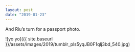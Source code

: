 ```yaml
---
layout: post
date: "2019-01-23"
---
```


And Riu’s turn for a passport photo.

![yo yo]({{ site.baseurl }}/assets/images/2019/tumblr_pls5yqJB0F1qlj3bd_540.jpg)
